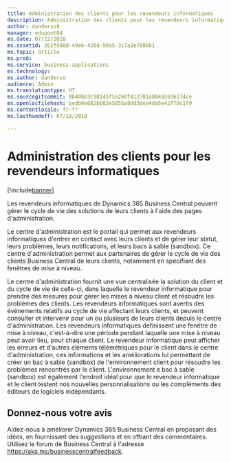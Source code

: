 ```yaml
---
title: Administration des clients pour les revendeurs informatiques
description: Administration des clients pour les revendeurs informatiques
author: danderso9
manager: edupont04
ms.date: 07/22/2018
ms.assetid: 262f948d-49e6-4284-99a5-3c7a2e7906b1
ms.topic: article
ms.prod: 
ms.service: business-applications
ms.technology: 
ms.author: danderso
audience: Admin
ms.translationtype: HT
ms.sourcegitcommit: 0b40bb3c98145f5a260f412701a884a5936174ce
ms.openlocfilehash: bedb0e082bb83e585ba8dd3dea4da5e42f70c1f9
ms.contentlocale: fr-fr
ms.lasthandoff: 07/18/2018

---
```

# <a name="tenant-administration-for-vars"></a>Administration des clients pour les revendeurs informatiques

[!include[banner](../../includes/banner.md)]

Les revendeurs informatiques de Dynamics 365 Business Central peuvent gérer le cycle de vie des solutions de leurs clients à l'aide des pages d'administration.  

Le centre d'administration est le portail qui permet aux revendeurs informatiques d'entrer en contact avec leurs clients et de gérer leur statut, leurs problèmes, leurs notifications, et leurs bacs à sable (sandbox). Ce centre d'administration permet aux partenaires de gérer le cycle de vie des clients Business Central de leurs clients, notamment en spécifiant des fenêtres de mise à niveau.  

Le centre d'administration fournit une vue centralisée la solution du client et du cycle de vie de celle-ci, dans laquelle le revendeur informatique pour prendre des mesures pour gérer les mises à niveau client et résoudre les problèmes des clients. Les revendeurs informatiques sont avertis des événements relatifs au cycle de vie affectant leurs clients, et peuvent consulter et intervenir pour un ou plusieurs de leurs clients depuis le centre d'administration. Les revendeurs informatiques définissent une fenêtre de mise à niveau, c'est-à-dire une période pendant laquelle une mise à niveau peut avoir lieu, pour chaque client. Le revendeur informatique peut afficher les erreurs et d'autres éléments télémétriques pour le client dans le centre d'administration, ces informations et les améliorations lui permettant de créer un bac à sable (sandbox) de l'environnement client pour résoudre les problèmes rencontrés par le client. L'environnement e bac à sable (sandbox) est également l'endroit idéal pour que le revendeur informatique et le client testent nos nouvelles personnalisations ou les compléments des éditeurs de logiciels indépendants.  

<!--
## Status
### Availability
Cloud
### Regional availability
No regional restrictions. Available in all Dynamics 365 Business Central supported markets.
-->

## <a name="tell-us-what-you-think"></a>Donnez-nous votre avis
Aidez-nous à améliorer Dynamics 365 Business Central en proposant des idées, en fournissant des suggestions et en offrant des commentaires. Utilisez le forum de Business Central à l'adresse https://aka.ms/businesscentralfeedback.

